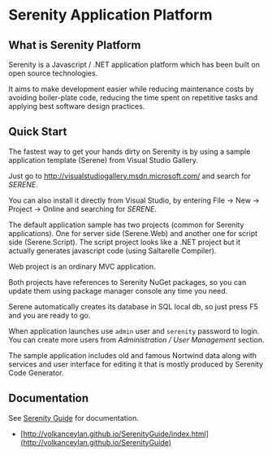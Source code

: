 Serenity Application Platform
=============================

## What is Serenity Platform

Serenity is a Javascript / .NET application platform which has been built on open source technologies. 

It aims to make development easier while reducing maintenance costs by avoiding boiler-plate code, reducing the time spent on repetitive tasks and applying best software design practices. 

## Quick Start

The fastest way to get your hands dirty on Serenity is by using a sample application template (Serene) from Visual Studio Gallery. 

Just go to http://visualstudiogallery.msdn.microsoft.com/ and search for *SERENE*.

You can also install it directly from Visual Studio, by entering File -> New -> Project -> Online and searching for *SERENE*.

The default application sample has two projects (common for Serenity applications). One for server side (Serene.Web) and another one for script side (Serene.Script). The script project looks like a .NET project but it actually generates javascript code (using Saltarelle Compiler). 

Web project is an ordinary MVC application. 

Both projects have references to Serenity NuGet packages, so you can update them using package manager console any time you need.

Serene automatically creates its database in SQL local db, so just press F5 and you are ready to go.

When application launches use `admin` user and `serenity` password to login. You can create more users from *Administration / User Management* section.

The sample application includes old and famous Nortwind data along with services and user interface for editing it that is mostly produced by Serenity Code Generator.

## Documentation

See [Serenity Guide](https://volkanceylan.gitbooks.io/serenity-guide/content/) for documentation.

* [http://volkanceylan.github.io/SerenityGuide/index.html](http://volkanceylan.github.io/SerenityGuide)



